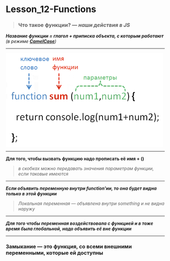 # Lesson_12-Functions

> ### Что такое функции? — _наши действия в JS_

_**Название функции = глагол + приписка объекта, с которым работают** (в режиме [**CamelCase**](https://ru.wikipedia.org/wiki/CamelCase))_

<hr>

<img src = 'img/function-options.png' align = 'center'>

<hr>

**Для того, чтобы вызвать функцию надо прописать её имя + ()** 
> _в скобках можно передавать значения параметрам функции, если таковые имеются_

<hr>

_**Если объявить переменную внутри function'ии, то она будет видна только в этой функции**_

> _Локальная переменная — объявлена внутри something и не видна наружу_

<hr>

_**Для того чтобы переменная воздействовала с функцией и в тоже время была глобальной, надо объявить её вне функции**_

<hr>

### Замыкание — это функция, со всеми внешними переменными, которые ей доступны
